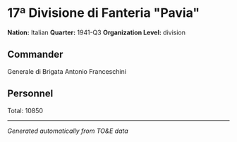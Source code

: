 # 17ª Divisione di Fanteria "Pavia"

**Nation:** Italian
**Quarter:** 1941-Q3
**Organization Level:** division

## Commander

Generale di Brigata Antonio Franceschini

## Personnel

Total: 10850

---
*Generated automatically from TO&E data*
